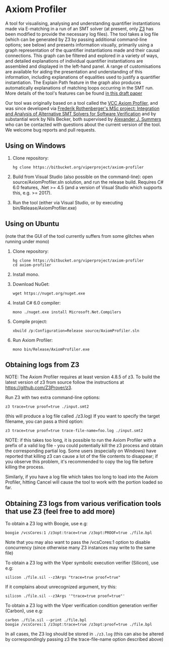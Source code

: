 # Axiom Profiler

A tool for visualising, analysing and understanding quantifier instantiations made via E-matching in a run of an SMT solver (at present, only [Z3](https://github.com/Z3Prover/z3) has been modified to provide the necessary log files). The tool takes a log file (which can be generated by Z3 by passing additional command-line options; see below) and presents information visually, primarily using a graph representation of the quantifier instantiations made and their causal connections. This graph can be filtered and explored in a variety of ways, and detailed explanations of individual quantifier instantiations are assembled and displayed in the left-hand panel. A range of customisations are available for aiding the presentation and understanding of this information, including explanations of equalities used to justify a quantifier instantiation. The Explain Path feature in the graph also produces automatically explanations of matching loops occurring in the SMT run. More details of the tool's features can be found [in this draft paper](http://people.inf.ethz.ch/summersa/wiki/lib/exe/fetch.php?media=papers:axiomprofiler.pdf)

Our tool was originally based on a tool called the [VCC Axiom Profiler](http://vcc.codeplex.com/SourceControl/latest#vcc/Tools/Z3Visualizer/), and was since developed via [Frederik Rothenberger's MSc project: Integration and Analysis of Alternative SMT Solvers for Software Verification](http://www.pm.inf.ethz.ch/education/student-projects/completedprojects.html) and by substantial work by Nils Becker, both supervised by [Alexander J. Summers](http://people.inf.ethz.ch/summersa/) who can be contacted with questions about the current version of the tool. We welcome bug reports and pull requests.

## Using on Windows

1.  Clone repository:

        hg clone https://bitbucket.org/viperproject/axiom-profiler
        
2.  Build from Visual Studio (also possible on the command-line): open source/AxiomProfiler.sln solution, and run the release build. Requires C# 6.0 features, .Net >= 4.5 (and a version of Visual Studio which supports this, e.g. >= 2017).
        
3.  Run the tool (either via Visual Studio, or by executing bin/Release/AxiomProfiler.exe)

## Using on Ubuntu
(note that the GUI of the tool currently suffers from some glitches when running under mono)

1.  Clone repository:

        hg clone https://bitbucket.org/viperproject/axiom-profiler
        cd axiom-profiler

2.  Install mono.
3.  Download NuGet:

        wget https://nuget.org/nuget.exe

4.  Install C# 6.0 compiler:

        mono ./nuget.exe install Microsoft.Net.Compilers

5.  Compile project:

        xbuild /p:Configuration=Release source/AxiomProfiler.sln

6.  Run Axiom Profiler:

        mono bin/Release/AxiomProfiler.exe

## Obtaining logs from Z3

NOTE: The Axiom Profiler requires at least version 4.8.5 of z3. To build the latest version of z3 from source follow the instructions at https://github.com/Z3Prover/z3.

Run Z3 with two extra command-line options:

    z3 trace=true proof=true ./input.smt2
(this will produce a log file called ./z3.log)
If you want to specify the target filename, you can pass a third option:

    z3 trace=true proof=true trace-file-name=foo.log ./input.smt2

NOTE: if this takes too long, it is possible to run the Axiom Profiler with a prefix of a valid log file - you could potentially kill the z3 process and obtain the corresponding partial log. Some users (especially on Windows) have reported that killing z3 can cause a lot of the file contents to disappear; if you observe this problem, it's recommended to copy the log file before killing the process.

Similarly, if you have a log file which takes too long to load into the Axiom Profiler, hitting Cancel will cause the tool to work with the portion loaded so far.

## Obtaining Z3 logs from various verification tools that use Z3 (feel free to add more)

To obtain a Z3 log with Boogie, use e.g:

    boogie /vcsCores:1 /z3opt:trace=true /z3opt:PROOF=true ./file.bpl
Note that you may also want to pass the /vcsCores:1 option to disable concurrency (since otherwise many Z3 instances may write to the same file)

To obtain a Z3 log with the Viper symbolic execution verifier (Silicon), use e.g:

    silicon ./file.sil --z3Args "trace=true proof=true"

If it complains about unrecognized argument, try this:

    silicon ./file.sil --z3Args '"trace=true proof=true"'

To obtain a Z3 log with the Viper verification condition generation verifier (Carbon), use e.g:

    carbon ./file.sil --print ./file.bpl
    boogie /vcsCores:1 /z3opt:trace=true /z3opt:proof=true ./file.bpl

In all cases, the Z3 log should be stored in `./z3.log` (this can also be altered by correspondingly passing z3 the trace-file-name option described above)